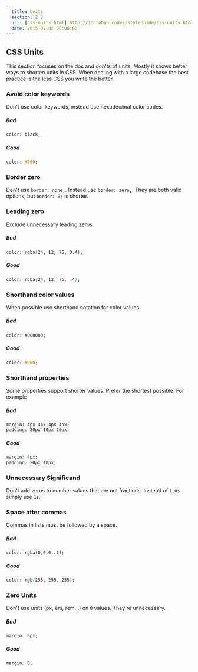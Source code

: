 ```yaml
---
  title: Units
  section: 2.2
  url: [css-units.html](http://jonrohan.codes/styleguide/css-units.html)
  date: 2015-02-02 00:00:00
---
```


## CSS Units

This section focuses on the dos and don'ts of units. Mostly it shows better ways to shorten units in CSS. When dealing with a large codebase the best practice is the less CSS you write the better.

### Avoid color keywords

Don't use color keywords, instead use hexadecimal color codes.

##### Bad

```
color: black;
```

##### Good

```css
color: #000;
```

### Border zero

Don't use `border: none;`. Instead use `border: zero;`. They are both valid options, but `border: 0;` is shorter.

### Leading zero

Exclude unnecessary leading zeros.

##### Bad

```
color: rgba(24, 12, 76, 0.4);
```

##### Good

```css
color: rgba(24, 12, 76, .4);
```

### Shorthand color values

When possible use shorthand notation for color values.

##### Bad

```
color: #000000;
```

##### Good

```css
color: #000;
```

### Shorthand properties

Some properties support shorter values. Prefer the shortest possible. For example

##### Bad

```
margin: 4px 4px 4px 4px;
padding: 20px 10px 20px;
```

##### Good

```css
margin: 4px;
padding: 20px 10px;
```

### Unnecessary Significand

Don't add zeros to number values that are not fractions. Instead of `1.0s` simply use `1s`.

### Space after commas

Commas in lists must be followed by a space.

##### Bad

```
color: rgba(0,0,0,.1);
```

##### Good

```css
color: rgb(255, 255, 255);
```

### Zero Units

Don't use units (px, em, rem...) on `0` values. They're unnecessary.

##### Bad

```
margin: 0px;
```

##### Good

```css
margin: 0;
```
